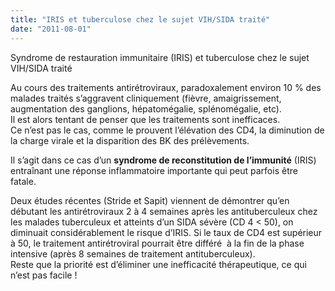 ```yaml
---
title: "IRIS et tuberculose chez le sujet VIH/SIDA traité"
date: "2011-08-01"
---
```


Syndrome de restauration immunitaire (IRIS) et tuberculose chez le sujet VIH/SIDA traité

Au cours des traitements antirétroviraux, paradoxalement environ 10 % des malades traités s’aggravent cliniquement (fièvre, amaigrissement, augmentation des ganglions, hépatomégalie, splénomégalie, etc).  
Il est alors tentant de penser que les traitements sont inefficaces.  
Ce n’est pas le cas, comme le prouvent l’élévation des CD4, la diminution de la charge virale et la disparition des BK des prélèvements.

Il s’agit dans ce cas d’un **syndrome de reconstitution de l’immunité** (IRIS) entraînant une réponse inflammatoire importante qui peut parfois être fatale.

Deux études récentes (Stride et Sapit) viennent de démontrer qu’en débutant les antirétroviraux 2 à 4 semaines après les antituberculeux chez les malades tuberculeux et atteints d’un SIDA sévère (CD 4 < 50), on diminuait considérablement le risque d’IRIS. Si le taux de CD4 est supérieur à 50, le traitement antirétroviral pourrait être différé  à la fin de la phase intensive (après 8 semaines de traitement antituberculeux).  
Reste que la priorité est d’éliminer une inefficacité thérapeutique, ce qui n’est pas facile !